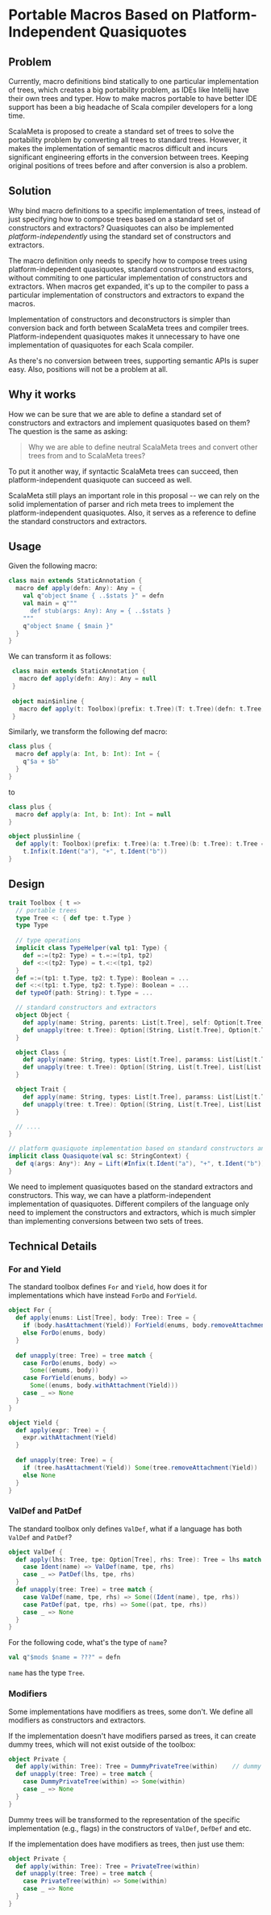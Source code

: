# Portable Macros Based on Platform-Independent Quasiquotes

## Problem

Currently, macro definitions bind statically to one particular implementation of trees, which creates a big portability problem, as IDEs like Intellij have their own trees and typer. How to make macros portable to have better IDE support has been a big headache of Scala compiler developers for a long time.

ScalaMeta is proposed to create a standard set of trees to solve the portability problem by converting all trees to standard trees. However, it makes the implementation of semantic macros difficult and incurs significant engineering efforts in the conversion between trees. Keeping original positions of trees before and after conversion is also a problem.

## Solution

Why bind macro definitions to a specific implementation of trees, instead of just specifying how to compose trees based on a standard set of constructors and extractors? Quasiquotes can also be implemented _platform-independently_ using the standard set of constructors and extractors.

The macro definition only needs to specify how to compose trees using platform-independent quasiquotes, standard constructors and extractors, without commiting to one particular implementation of constructors and extractors. When macros get expanded, it's up to the compiler to pass a particular implementation of constructors and extractors to expand the macros.

Implementation of constructors and deconstructors is simpler than conversion back and forth between ScalaMeta trees and compiler trees. Platform-independent quasiquotes makes it unnecessary to have one implementation of quasiquotes for each Scala compiler.

As there's no conversion between trees, supporting semantic APIs is super easy. Also, positions will not be a problem at all.

## Why it works

How we can be sure that we are able to define a standard set of constructors and extractors and implement quasiquotes based on them? The question is the same as asking:

> Why we are able to define neutral ScalaMeta trees and convert other trees from and to ScalaMeta trees?

To put it another way, if syntactic ScalaMeta trees can succeed, then platform-independent quasiquote can succeed as well.

ScalaMeta still plays an important role in this proposal -- we can rely on the solid implementation of parser and rich meta trees to implement the platform-independent quasiquotes. Also, it serves as a reference to define the standard constructors and extractors.

## Usage

Given the following macro:

```Scala
class main extends StaticAnnotation {
  macro def apply(defn: Any): Any = {
    val q"object $name { ..$stats }" = defn
    val main = q"""
      def stub(args: Any): Any = { ..$stats }
    """
    q"object $name { $main }"
  }
}
```

We can transform it as follows:

```Scala
 class main extends StaticAnnotation {
   macro def apply(defn: Any): Any = null
 }
 
 object main$inline {
   macro def apply(t: Toolbox)(prefix: t.Tree)(T: t.Tree)(defn: t.Tree): t.Tree = ...
 }
```

Similarly, we transform the following def macro:
```Scala
class plus {
  macro def apply(a: Int, b: Int): Int = {
    q"$a + $b"
  }
}
```
to
```Scala
class plus {
  macro def apply(a: Int, b: Int): Int = null
}

object plus$inline {
  def apply(t: Toolbox)(prefix: t.Tree)(a: t.Tree)(b: t.Tree): t.Tree =
    t.Infix(t.Ident("a"), "+", t.Ident("b"))
}
```

## Design

```Scala
trait Toolbox { t =>
  // portable trees
  type Tree <: { def tpe: t.Type }
  type Type
  
  // type operations
  implicit class TypeHelper(val tp1: Type) {
    def =:=(tp2: Type) = t.=:=(tp1, tp2)
    def <:<(tp2: Type) = t.<:<(tp1, tp2)
  }
  def =:=(tp1: t.Type, tp2: t.Type): Boolean = ...
  def <:<(tp1: t.Type, tp2: t.Type): Boolean = ...
  def typeOf(path: String): t.Type = ...

  // standard constructors and extractors
  object Object {
    def apply(name: String, parents: List[t.Tree], self: Option[t.Tree], stats: List[t.Tree]): t.Tree = ...
    def unapply(tree: t.Tree): Option[(String, List[t.Tree], Option[t.Tree], List[t.Tree])] = ...
  }

  object Class {
    def apply(name: String, types: List[t.Tree], paramss: List[List[t.Tree]], parents: List[t.Tree], self: Option[t.Tree], stats: List[t.Tree]): t.Tree = ...
    def unapply(tree: t.Tree): Option[(String, List[t.Tree], List[List[t.Tree]], List[t.Tree], Option[t.Tree], List[t.Tree])] = ...
  }

  object Trait {
    def apply(name: String, types: List[t.Tree], paramss: List[List[t.Tree]], parents: List[t.Tree], self: Option[t.Tree], stats: List[t.Tree]): t.Tree = ...
    def unapply(tree: t.Tree): Option[(String, List[t.Tree], List[List[t.Tree]], List[t.Tree], Option[t.Tree], List[t.Tree])] = ...
  }

  // .... 
}

// platform quasiquote implementation based on standard constructors and extractors
implicit class Quasiquote(val sc: StringContext) {
  def q(args: Any*): Any = Lift(#Infix(t.Ident("a"), "+", t.Ident("b")))             // t is a name fixed by protocol
}
```

We need to implement quasiquotes based on the standard extractors and constructors. This way, we can have a platform-independent implementation of quasiquotes. Different compilers of the language only need to implement the constructors and extractors, which is much simpler than implementing conversions between two sets of trees.

## Technical Details

### For and Yield

The standard toolbox defines `For` and `Yield`, how does it for implementations which have instead `ForDo` and `ForYield`.

```Scala
object For {
  def apply(enums: List[Tree], body: Tree): Tree = {
    if (body.hasAttachment(Yield)) ForYield(enums, body.removeAttachment(Yield))
    else ForDo(enums, body)
  }
  
  def unapply(tree: Tree) = tree match {
    case ForDo(enums, body) =>
      Some((enums, body))
    case ForYield(enums, body) =>
      Some((enums, body.withAttachment(Yield)))
    case _ => None
  }
}

object Yield {
  def apply(expr: Tree) = {
    expr.withAttachment(Yield)
  }
  
  def unapply(tree: Tree) = {
    if (tree.hasAttachment(Yield)) Some(tree.removeAttachment(Yield))
    else None
  }
}
```


### ValDef and PatDef

The standard toolbox only defines `ValDef`, what if a language has both `ValDef` and `PatDef`?

```Scala
object ValDef {
  def apply(lhs: Tree, tpe: Option[Tree], rhs: Tree): Tree = lhs match {
    case Ident(name) => ValDef(name, tpe, rhs)
    case _ => PatDef(lhs, tpe, rhs)
  }
  def unapply(tree: Tree) = tree match {
    case ValDef(name, tpe, rhs) => Some((Ident(name), tpe, rhs))
    case PatDef(pat, tpe, rhs) => Some((pat, tpe, rhs))
    case _ => None
  }
}
```

For the following code, what's the type of `name`?

```Scala
val q"$mods $name = ???" = defn
```

`name` has the type `Tree`.

### Modifiers

Some implementations have modifiers as trees, some don't. We define all modifiers as constructors and extractors.

If the implementation doesn't have modifiers parsed as trees, it can create dummy trees, which will not exist outside of the toolbox:

```Scala
object Private {
  def apply(within: Tree): Tree = DummyPrivateTree(within)    // dummy trees defined in the language to implement Toolbox
  def unapply(tree: Tree) = tree match {
    case DummyPrivateTree(within) => Some(within)
    case _ => None
  }
}
```

Dummy trees will be transformed to the representation of the specific implementation (e.g., flags) in the constructors of `ValDef`, `DefDef` and etc.

If the implementation does have modifiers as trees, then just use them:

```Scala
object Private {
  def apply(within: Tree): Tree = PrivateTree(within)
  def unapply(tree: Tree) = tree match {
    case PrivateTree(within) => Some(within)
    case _ => None
  }
}
```
